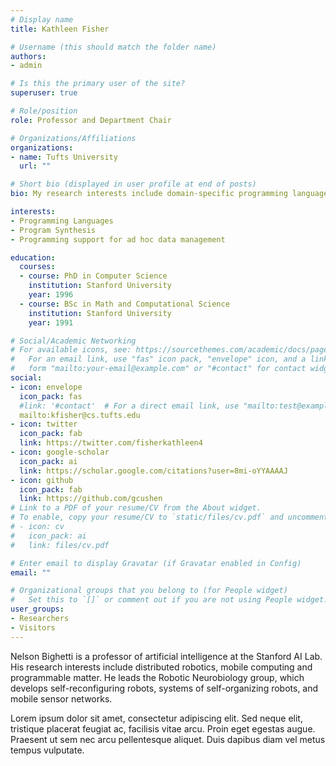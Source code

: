```yaml
---
# Display name
title: Kathleen Fisher

# Username (this should match the folder name)
authors:
- admin

# Is this the primary user of the site?
superuser: true

# Role/position
role: Professor and Department Chair

# Organizations/Affiliations
organizations:
- name: Tufts University
  url: ""

# Short bio (displayed in user profile at end of posts)
bio: My research interests include domain-specific programming languages, program synthesis, high-assurance software,  programming language support for ad hoc data management, parsing, and type systems.

interests:
- Programming Languages
- Program Synthesis
- Programming support for ad hoc data management

education:
  courses:
  - course: PhD in Computer Science
    institution: Stanford University
    year: 1996
  - course: BSc in Math and Computational Science
    institution: Stanford University
    year: 1991

# Social/Academic Networking
# For available icons, see: https://sourcethemes.com/academic/docs/page-builder/#icons
#   For an email link, use "fas" icon pack, "envelope" icon, and a link in the
#   form "mailto:your-email@example.com" or "#contact" for contact widget.
social:
- icon: envelope
  icon_pack: fas
  #link: '#contact'  # For a direct email link, use "mailto:test@example.org".
  mailto:kfisher@cs.tufts.edu
- icon: twitter
  icon_pack: fab
  link: https://twitter.com/fisherkathleen4
- icon: google-scholar
  icon_pack: ai
  link: https://scholar.google.com/citations?user=8mi-oYYAAAAJ
- icon: github
  icon_pack: fab
  link: https://github.com/gcushen
# Link to a PDF of your resume/CV from the About widget.
# To enable, copy your resume/CV to `static/files/cv.pdf` and uncomment the lines below.
# - icon: cv
#   icon_pack: ai
#   link: files/cv.pdf

# Enter email to display Gravatar (if Gravatar enabled in Config)
email: ""

# Organizational groups that you belong to (for People widget)
#   Set this to `[]` or comment out if you are not using People widget.
user_groups:
- Researchers
- Visitors
---
```


Nelson Bighetti is a professor of artificial intelligence at the Stanford AI Lab. His research interests include distributed robotics, mobile computing and programmable matter. He leads the Robotic Neurobiology group, which develops self-reconfiguring robots, systems of self-organizing robots, and mobile sensor networks.

Lorem ipsum dolor sit amet, consectetur adipiscing elit. Sed neque elit, tristique placerat feugiat ac, facilisis vitae arcu. Proin eget egestas augue. Praesent ut sem nec arcu pellentesque aliquet. Duis dapibus diam vel metus tempus vulputate.
